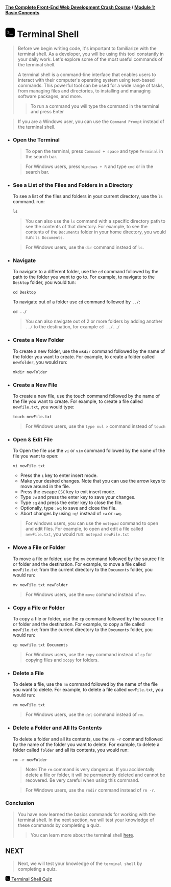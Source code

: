 #### [The Complete Front-End Web Development Crash Course](../README.md) / [Module 1: Basic Concepts](./README.md)

# <img src="../imgs/terminal-icon.jpeg" width="30"/> Terminal Shell
>Before we begin writing code, it's important to familiarize with the terminal shell.
>As a developer, you will be using this tool constantly in your daily work.
>Let's explore some of the most useful commands of the terminal shell.
>
>A terminal shell is a command-line interface that enables users to interact with their computer's operating system using text-based commands. This powerful tool can be used for a wide range of tasks, from managing files and directories, to installing and managing software packages, and more.
>> To run a command you will type the command in the terminal and press Enter 

> If you are a Windows user, you can use the `Command Prompt` instead of the terminal shell.
- ### Open the Terminal
  > To open the terminal, press `Command + space` and type `Terminal` in the search bar.
  
  > For Windows users, press `Windows + R` and type `cmd` or in the search bar.

- ### See a List of the Files and Folders in a Directory
  To see a list of the files and folders in your current directory, use the `ls` command. run:
   ```shell
  ls
    ``` 
  >You can also use the `ls` command with a specific directory path to see the contents of that directory. For example, to see the contents of the `Documents` folder in your home directory, you would run:
  >`ls Documents`.
   
  >For Windows users, use the `dir` command instead of `ls`.

- ### Navigate
  To navigate to a different folder, use the `cd` command followed by the path to the folder you want to go to. For example, to navigate to the `Desktop` folder, you would tun:
    ```shell
    cd Desktop
    ```
  To navigate out of a folder use `cd` command followed by `../`:
    ```shell
    cd ../
    ```
  > You can also navigate out of 2 or more folders by adding another `../` to the destination, for example  `cd ../../`
  
- ### Create a New Folder
    To create a new folder, use the `mkdir` command followed by the name of the folder you want to create. For example, to create a folder called `newfolder`, you would run:
    ```shell
    mkdir newFolder
    ```
  
- ### Create a New File
    To create a new file, use the touch command followed by the name of the file you want to create. For example, to create a file called `newfile.txt`, you would type:
    ```shell
    touch newFile.txt
    ```
   > For Windows users, use the `type nul >` command instead of `touch`

- ### Open & Edit File
  To Open the file use the `vi` or `vim` command followed by the name of the file you want to open:
  ```shell
  vi newFile.txt
    ```
  - Press the `i` key to enter insert mode.
  - Make your desired changes. Note that you can use the arrow keys to move around in the file.
  - Press the escape `ESC` key to exit insert mode.
  - Type `:w` and press the enter key to save your changes.
  - Type `:q` and press the enter key to close the file. 
  - Optionally, type `:wq` to save and close the file. 
  - Abort changes by using `:q!` instead of `:w` or `:wq`.
  > For windows users, you can use the `notepad` command to open and edit files.
  > For example, to open and edit a file called `newFile.txt`, you would run:
  > `notepad newFile.txt`

- ### Move a File or Folder
  To move a file or folder, use the `mv` command followed by the source file or folder and the destination. For example, to move a file called `newFile.txt` from the current directory to the `Documents` folder, you would run:
    ```shell
    mv newFile.txt newFolder
    ```
  > For Windows users, use the `move` command instead of `mv`.

- ### Copy a File or Folder
    To copy a file or folder, use the `cp` command followed by the source file or folder and the destination. For example, to copy a file called `newFile.txt` from the current directory to the `Documents` folder, you would run:
    ```shell
    cp newfile.txt Documents
    ```
    > For Windows users, use the `copy` command instead of `cp` for copying files and `xcopy` for folders.
  
- ### Delete a File
    To delete a file, use the `rm` command followed by the name of the file you want to delete. For example, to delete a file called `newFile.txt`, you would run:
    ```shell
    rm newFile.txt
    ```
    > For Windows users, use the `del` command instead of `rm`.

- ### Delete a Folder and All Its Contents
    To delete a folder and all its contents, use the `rm -r` command followed by the name of the folder you want to delete. For example, to delete a folder called `folder` and all its contents, you would run:
    ```shell
    rm -r newFolder
    ```
  > Note: The `rm` command is very dangerous. If you accidentally delete a file or folder, it will be permanently deleted and cannot be recovered. Be very careful when using this command.
   
  > For Windows users, use the `rmdir` command instead of `rm -r`.

### Conclusion   
> You have now learned the basics commands for working with the terminal shell.
> In the next section, we will test your knowledge of these commands by completing a quiz.
> > You can learn more about the terminal shell [here](https://www.freecodecamp.org/news/command-line-for-beginners/).

## NEXT
> Next, we will test your knowledge of the `terminal shell` by completing a quiz. 

[<img src="../imgs/terminal-icon.jpeg" width="15"/> Terminal Shell Quiz](./terminal_quiz.md)